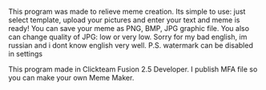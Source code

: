 This program was made to relieve meme creation. 
Its simple to use: just select template, upload your pictures and enter your text and meme is ready! You can save your meme as PNG, BMP, JPG graphic file.
You also can change quality of JPG: low or very low.
Sorry for my bad english, im russian and i dont know english very well.
P.S. watermark can be disabled in settings


This program made in Clickteam Fusion 2.5 Developer. I publish MFA file so you can make your own Meme Maker.
